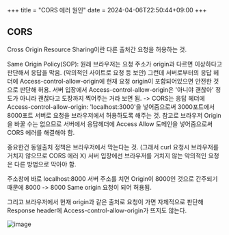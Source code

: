 +++
title = "CORS 에러 원인"
date = 2024-04-06T22:50:44+09:00
+++
## CORS
Cross Origin Resource Sharing이란 다른 출처간 요청을 허용하는 것.

Same Origin Policy(SOP): 원래 브라우저는 요청 주소가 origin과 다르면 이상하다고 판단해서 응답을 막음. (악의적인 사이트로 요청 등 보안)
그런데 서버로부터의 응답 헤더에 Access-control-allow-origin에 현재 요청 origin이 포함되어있으면 안전한 것으로 판단해 허용.
서버 입장에서 Access-control-allow-origin은 '아니야 괜찮아' 정도가 아니라 괜찮다고 도장까지 찍어주는 거라 보면 됨.
-> CORS는 응답 헤더에 Access-control-allow-origin: 'localhost:3000'을 넣어줌으로써 3000포트에서 8000포트 서버로 요청을 브라우저에서 허용하도록 해주는 것.
참고로 브라우저 Origin을 바꿀 수는 없으므로 서버에서 응답헤더에 Access Allow 도메인을 넣어줌으로써 CORS 에러를 해결해야 함.

중요한건 동일출처 정책은 브라우저에서 막는다는 것.
(그래서 curl 요청시 브라우저를 거치지 않으므로 CORS 에러 X)
서버 입장에선 브라우저를 거치지 않는 악의적인 요청은 다른 방법으로 막아야 함.

주소창에 바로 localhost:8000 서버 주소를 치면 
Origin이 8000인 것으로 간주되기 때문에 
8000 -> 8000 Same origin 요청이 되어 허용됨.

그리고 브라우저에서 현재 origin과 같은 출처로 요청이 가면 
자체적으로 판단해 Response header에 Access-control-allow-origin가 뜨지도 않는다.



![image](https://github.com/suji6707/suji6707.github.io/assets/111227732/042ed50c-8fa2-4a6f-aba2-1fc01698caea)
